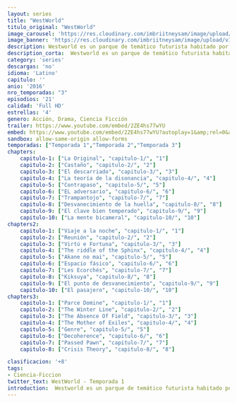 ```yaml
---
layout: series
title: "WestWorld"
titulo_original: "WestWorld"
image_carousel: 'https://res.cloudinary.com/imbriitneysam/image/upload/v1546716493/west-poster-min.jpg'
image_banner: 'https://res.cloudinary.com/imbriitneysam/image/upload/v1546716492/west-Banner-min.jpg'
description: Westworld es un parque de temático futurista habitado por androides con una extrema apariencia humana que permiten que los visitantes se adentren en cualquier tipo de fantasía. Sin embargo, todo da un giro inesperado cuando los androides desarrollan la habilidad de sentir. Además, la aparición de un Hombre de negro termina de descolocar a los científicos encargados del parque.
description_corta:  Westworld es un parque de temático futurista habitado por androides con una extrema apariencia humana que permiten que los visitantes se adentren en cualquier tipo de fantasía. Sin embargo, todo da un giro inesperado cuando los...
category: 'series'
descargas: 'no'
idioma: 'Latino'
capitulo: ''
anio: '2016'
nro_temporadas: "3"
episodios: '21'
calidad: 'Full HD'
estrellas: '4'
genero: Acción, Drama, Ciencia Ficción
trailer: https://www.youtube.com/embed/2ZE4hs77wYU
embed: https://www.youtube.com/embed/2ZE4hs77wYU?autoplay=1&amp;rel=0&amp;hd=1&border=0&wmode=opaque&enablejsapi=1&modestbranding=1&controls=1&showinfo=0
sandbox: allow-same-origin allow-forms 
temporadas: ["Temporada 1","Temporada 2","Temporada 3"]
chapters:
    capitulo-1: ["La Original", "capitulo-1/", "1"]
    capitulo-2: ["Castaño", "capitulo-2/", "2"]
    capitulo-3: ["El descarriado", "capitulo-3/", "3"]
    capitulo-4: ["La teoría de la disonancia", "capitulo-4/", "4"]
    capitulo-5: ["Contrapaso", "capitulo-5/", "5"]
    capitulo-6: ["EL adversario", "capitulo-6/", "6"]
    capitulo-7: ["Trampantojo", "capitulo-7/", "7"]
    capitulo-8: ["Desvanecimiento de la huella", "capitulo-8/", "8"]
    capitulo-9: ["El clave bien temperado", "capitulo-9/", "9"]
    capitulo-10: ["La mente bicameral", "capitulo-10/", "10"]
chapters2:
    capitulo-1: ["Viaje a la noche", "capitulo-1/", "1"]
    capitulo-2: ["Reunión", "capitulo-2/", "2"]
    capitulo-3: ["Virtú e Fortuna", "capitulo-3/", "3"]
    capitulo-4: ["The riddle of the Sphinx", "capitulo-4/", "4"]
    capitulo-5: ["Akane no mai", "capitulo-5/", "5"]
    capitulo-6: ["Espacio fásico", "capitulo-6/", "6"]
    capitulo-7: ["Les Ecorchés", "capitulo-7/", "7"]
    capitulo-8: ["Kiksuya", "capitulo-8/", "8"]
    capitulo-9: ["El punto de desvanecimiento", "capitulo-9/", "9"]
    capitulo-10: ["El pasajero", "capitulo-10/", "10"]
chapters3:
    capitulo-1: ["Parce Domine", "capitulo-1/", "1"]
    capitulo-2: ["The Winter Line", "capitulo-2/", "2"]
    capitulo-3: ["The Absence Of Field", "capitulo-3/", "3"]
    capitulo-4: ["The Mother of Exiles", "capitulo-4/", "4"]
    capitulo-5: ["Genre", "capitulo-5/", "5"]
    capitulo-6: ["Decoherence", "capitulo-6/", "6"]
    capitulo-7: ["Passed Pawn", "capitulo-7/", "7"]
    capitulo-8: ["Crisis Theory", "capitulo-8/", "8"]

clasificacion: '+8'
tags:
- Ciencia-Ficcion
twitter_text: WestWorld - Temporada 1
introduction:  Westworld es un parque de temático futurista habitado por androides con una extrema apariencia humana que permiten que los visitantes se adentren en cualquier tipo de fantasía. Sin embargo, todo da un giro inesperado cuando los...
---
```












